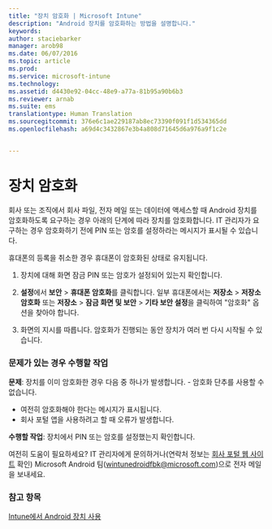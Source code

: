 ```yaml
---
title: "장치 암호화 | Microsoft Intune"
description: "Android 장치를 암호화하는 방법을 설명합니다."
keywords: 
author: staciebarker
manager: arob98
ms.date: 06/07/2016
ms.topic: article
ms.prod: 
ms.service: microsoft-intune
ms.technology: 
ms.assetid: d4430e92-04cc-48e9-a77a-81b95a90b6b3
ms.reviewer: arnab
ms.suite: ems
translationtype: Human Translation
ms.sourcegitcommit: 376e6c1ae229187ab8ec73390f091f1d534365dd
ms.openlocfilehash: a69d4c3432867e3b4a808d71645d6a976a9f1c2e


---
```



# 장치 암호화

회사 또는 조직에서 회사 파일, 전자 메일 또는 데이터에 액세스할 때 Android 장치를 암호화하도록 요구하는 경우 아래의 단계에 따라 장치를 암호화합니다. IT 관리자가 요구하는 경우 암호화하기 전에 PIN 또는 암호를 설정하라는 메시지가 표시될 수 있습니다.

휴대폰의 등록을 취소한 경우 휴대폰이 암호화된 상태로 유지됩니다. 

1.  장치에 대해 화면 잠금 PIN 또는 암호가 설정되어 있는지 확인합니다. 

2.  **설정**에서 **보안** &gt; **휴대폰 암호화**를 클릭합니다.
    일부 휴대폰에서는 **저장소** &gt; **저장소 암호화** 또는 **저장소** &gt; **잠금 화면 및 보안** &gt; **기타 보안 설정**을 클릭하여 "암호화" 옵션을 찾아야 합니다.

3.  화면의 지시를 따릅니다. 암호화가 진행되는 동안 장치가 여러 번 다시 시작될 수 있습니다.

### 문제가 있는 경우 수행할 작업
**문제**: 장치를 이미 암호화한 경우 다음 중 하나가 발생합니다. - 암호화 단추를 사용할 수 없습니다.
- 여전히 암호화해야 한다는 메시지가 표시됩니다.
- 회사 포털 앱을 사용하려고 할 때 오류가 발생합니다.

**수행할 작업**: 장치에서 PIN 또는 암호를 설정했는지 확인합니다.

여전히 도움이 필요하세요? IT 관리자에게 문의하거나(연락처 정보는 [회사 포털 웹 사이트](http://portal.manage.microsoft.com) 확인) Microsoft Android 팀(wintunedroidfbk@microsoft.com)으로 전자 메일을 보내세요.

### 참고 항목
[Intune에서 Android 장치 사용](using-your-android-device-with-intune.md)




<!--HONumber=Jul16_HO3-->



